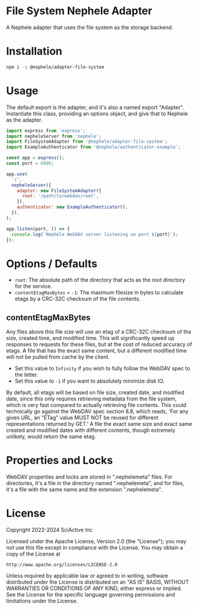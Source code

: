 # File System Nephele Adapter

A Nephele adapter that uses the file system as the storage backend.

# Installation

```sh
npm i -s @nephele/adapter-file-system
```

# Usage

The default export is the adapter, and it's also a named export "Adapter". Instantiate this class, providing an options object, and give that to Nephele as the adapter.

```js
import express from 'express';
import nepheleServer from 'nephele';
import FileSystemAdapter from '@nephele/adapter-file-system';
import ExampleAuthenticator from '@nephele/authenticator-example';

const app = express();
const port = 8080;

app.use(
  '/',
  nepheleServer({
    adapter: new FileSystemAdapter({
      root: '/path/to/webdav/root',
    }),
    authenticator: new ExampleAuthenticator(),
  }),
);

app.listen(port, () => {
  console.log(`Nephele WebDAV server listening on port ${port}`);
});
```

# Options / Defaults

- `root`: The absolute path of the directory that acts as the root directory for the service.
- `contentEtagMaxBytes` = `-1`: The maximum filesize in bytes to calculate etags by a CRC-32C checksum of the file contents.

## contentEtagMaxBytes

Any files above this file size will use an etag of a CRC-32C checksum of the size, created time, and modified time. This will significantly speed up responses to requests for these files, but at the cost of reduced accuracy of etags. A file that has the exact same content, but a different modified time will not be pulled from cache by the client.

- Set this value to `Infinity` if you wish to fully follow the WebDAV spec to the letter.
- Set this value to `-1` if you want to absolutely minimize disk IO.

By default, all etags will be based on file size, created date, and modified date, since this only requires retrieving metadata from the file system, which is very fast compared to actually retrieving file contents. This could technically go against the WebDAV spec section 8.8, which reads, 'For any given URL, an "ETag" value MUST NOT be reused for different representations returned by GET.' A file the exact same size and exact same created and modified dates with different contents, though extremely unlikely, would return the same etag.

# Properties and Locks

WebDAV properties and locks are stored in ".nephelemeta" files. For directories, it's a file in the directory named ".nephelemeta", and for files, it's a file with the same name and the extension ".nephelemeta".

# License

Copyright 2022-2024 SciActive Inc

Licensed under the Apache License, Version 2.0 (the "License");
you may not use this file except in compliance with the License.
You may obtain a copy of the License at

    http://www.apache.org/licenses/LICENSE-2.0

Unless required by applicable law or agreed to in writing, software
distributed under the License is distributed on an "AS IS" BASIS,
WITHOUT WARRANTIES OR CONDITIONS OF ANY KIND, either express or implied.
See the License for the specific language governing permissions and
limitations under the License.
